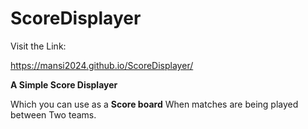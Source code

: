 # ScoreDisplayer
Visit the Link:

https://mansi2024.github.io/ScoreDisplayer/

**A Simple Score Displayer** 

Which you can use as a **Score board** When matches are being played between Two teams.






